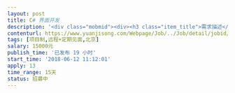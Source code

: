 ```yaml
---                
layout: post       
title: C# 界面开发           
description: '<div class="mobmid"><div><h3 class="item_title">需求描述</h3><p>已有一个数据测量分析程序，很早之前已经开发完毕，平台选用的 C# + mysql平台，功能已经完善，由于之前的界面设计比较差，需要重新进行设计，目前新的UI界面以及交互已经设计完成，需要重新编写相关代码，目前依然使用c# + mysql构架，我们已经购买正版devexpress可以采用相关的组件开发<br/>要求：<br/>需要3年以上C# winform开发经验</p></div><!--info end--></div>'     
contenturl: https://www.yuanjisong.com/Webpage/Job/../Job/detail/jobid/101563      
tags: [项目制,远程+定期见面,北京]            
salary: 15000元          
publish_time: '已发布 19 小时'         
start_time: '2018-06-12 11:12:01'           
apply: 13                   
time_range: 15天              
status: 招募中                  
---                 
```

